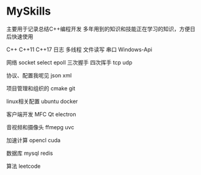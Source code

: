 # MySkills
主要用于记录总结C++编程开发 多年用到的知识和技能正在学习的知识，方便日后快速使用

C++
C++11 C++17 日志 多线程 文件读写 串口 Windows-Api

网络
socket select epoll 三次握手 四次挥手 tcp udp 

协议、配置我呢见
json xml 

项目管理和组织的
cmake git 

linux相关配置
ubuntu docker

客户端开发
MFC Qt electron

音视频和摄像头
ffmepg uvc 

加速计算
opencl cuda

数据库
mysql redis

算法
leetcode






